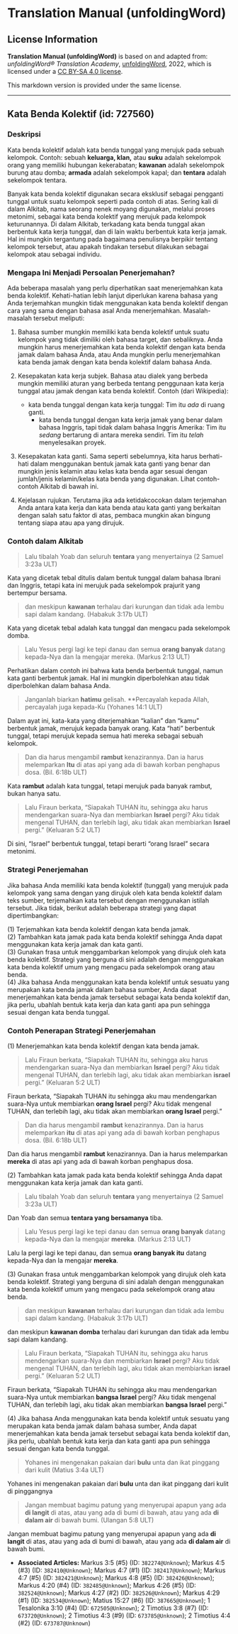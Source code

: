 # Translation Manual (unfoldingWord)

## License Information

**Translation Manual (unfoldingWord)** is based on and adapted from: _unfoldingWord® Translation Academy_, [unfoldingWord](https://unfoldingword.org/utw), 2022, which is licensed under a [CC BY-SA 4.0 license](https://creativecommons.org/licenses/by-sa/4.0/legalcode.en).

This markdown version is provided under the same license.



--------------------------------

## Kata Benda Kolektif (id: 727560)

### Deskripsi

Kata benda kolektif adalah kata benda tunggal yang merujuk pada sebuah kelompok. Contoh: sebuah **keluarga, klan,** atau **suku** adalah sekelompok orang yang memiliki hubungan kekerabatan; **kawanan** adalah sekelompok burung atau domba; **armada** adalah sekelompok kapal; dan **tentara** adalah sekelompok tentara.

Banyak kata benda kolektif digunakan secara eksklusif sebagai pengganti tunggal untuk suatu kelompok seperti pada contoh di atas. Sering kali di dalam Alkitab, nama seorang nenek moyang digunakan, melalui proses metonimi, sebagai kata benda kolektif yang merujuk pada kelompok keturunannya. Di dalam Alkitab, terkadang kata benda tunggal akan berbentuk kata kerja tunggal, dan di lain waktu berbentuk kata kerja jamak. Hal ini mungkin tergantung pada bagaimana penulisnya berpikir tentang kelompok tersebut, atau apakah tindakan tersebut dilakukan sebagai kelompok atau sebagai individu.

### Mengapa Ini Menjadi Persoalan Penerjemahan?

Ada beberapa masalah yang perlu diperhatikan saat menerjemahkan kata benda kolektif. Kehati\-hatian lebih lanjut diperlukan karena bahasa yang Anda terjemahkan mungkin tidak menggunakan kata benda kolektif dengan cara yang sama dengan bahasa asal Anda menerjemahkan. Masalah\-masalah tersebut meliputi:

1. Bahasa sumber mungkin memiliki kata benda kolektif untuk suatu kelompok yang tidak dimiliki oleh bahasa target, dan sebaliknya. Anda mungkin harus menerjemahkan kata benda kolektif dengan kata benda jamak dalam bahasa Anda, atau Anda mungkin perlu menerjemahkan kata benda jamak dengan kata benda kolektif dalam bahasa Anda.
2. Kesepakatan kata kerja subjek. Bahasa atau dialek yang berbeda mungkin memiliki aturan yang berbeda tentang penggunaan kata kerja tunggal atau jamak dengan kata benda kolektif. Contoh (dari Wikipedia):

    * kata benda tunggal dengan kata kerja tunggal: Tim itu *ada* di ruang ganti.
        * kata benda tunggal dengan kata kerja jamak yang benar dalam bahasa Inggris, tapi tidak dalam bahasa Inggris Amerika: Tim itu *sedang* bertarung di antara mereka sendiri. Tim itu *telah* menyelesaikan proyek.
3. Kesepakatan kata ganti. Sama seperti sebelumnya, kita harus berhati\-hati dalam menggunakan bentuk jamak kata ganti yang benar dan mungkin jenis kelamin atau kelas kata benda agar sesuai dengan jumlah/jenis kelamin/kelas kata benda yang digunakan. Lihat contoh\-contoh Alkitab di bawah ini.
4. Kejelasan rujukan. Terutama jika ada ketidakcocokan dalam terjemahan Anda antara kata kerja dan kata benda atau kata ganti yang berkaitan dengan salah satu faktor di atas, pembaca mungkin akan bingung tentang siapa atau apa yang dirujuk.

### Contoh dalam Alkitab

> Lalu tibalah Yoab dan seluruh **tentara** yang menyertainya (2 Samuel 3:23a ULT)

Kata yang dicetak tebal ditulis dalam bentuk tunggal dalam bahasa Ibrani dan Inggris, tetapi kata ini merujuk pada sekelompok prajurit yang bertempur bersama.

> dan meskipun **kawanan** terhalau dari kurungan dan tidak ada lembu sapi dalam kandang. (Habakuk 3:17b ULT)

Kata yang dicetak tebal adalah kata tunggal dan mengacu pada sekelompok domba.

> Lalu Yesus pergi lagi ke tepi danau dan semua **orang banyak** datang kepada\-Nya dan Ia mengajar mereka. (Markus 2:13 ULT)

Perhatikan dalam contoh ini bahwa kata benda berbentuk tunggal, namun kata ganti berbentuk jamak. Hal ini mungkin diperbolehkan atau tidak diperbolehkan dalam bahasa Anda.

> Janganlah biarkan **hatimu** gelisah. \*\*Percayalah kepada Allah, percayalah juga kepada\-Ku (Yohanes 14:1 ULT)

Dalam ayat ini, kata\-kata yang diterjemahkan “kalian” dan “kamu” berbentuk jamak, merujuk kepada banyak orang. Kata “hati” berbentuk tunggal, tetapi merujuk kepada semua hati mereka sebagai sebuah kelompok.

> Dan dia harus mengambil **rambut** kenazirannya. Dan ia harus melemparkan **Itu** di atas api yang ada di bawah korban penghapus dosa. (Bil. 6:18b ULT)

Kata **rambut** adalah kata tunggal, tetapi merujuk pada banyak rambut, bukan hanya satu.

> Lalu Firaun berkata, “Siapakah TUHAN itu, sehingga aku harus mendengarkan suara\-Nya dan membiarkan **Israel** pergi? Aku tidak mengenal TUHAN, dan terlebih lagi, aku tidak akan membiarkan **Israel** pergi.” (Keluaran 5:2 ULT)

Di sini, “Israel” berbentuk tunggal, tetapi berarti “orang Israel” secara metonimi.

### Strategi Penerjemahan

Jika bahasa Anda memiliki kata benda kolektif (tunggal) yang merujuk pada kelompok yang sama dengan yang dirujuk oleh kata benda kolektif dalam teks sumber, terjemahkan kata tersebut dengan menggunakan istilah tersebut. Jika tidak, berikut adalah beberapa strategi yang dapat dipertimbangkan:

(1\) Terjemahkan kata benda kolektif dengan kata benda jamak.  
(2\) Tambahkan kata jamak pada kata benda kolektif sehingga Anda dapat menggunakan kata kerja jamak dan kata ganti.  
(3\) Gunakan frasa untuk menggambarkan kelompok yang dirujuk oleh kata benda kolektif. Strategi yang berguna di sini adalah dengan menggunakan kata benda kolektif umum yang mengacu pada sekelompok orang atau benda.  
(4\) Jika bahasa Anda menggunakan kata benda kolektif untuk sesuatu yang merupakan kata benda jamak dalam bahasa sumber, Anda dapat menerjemahkan kata benda jamak tersebut sebagai kata benda kolektif dan, jika perlu, ubahlah bentuk kata kerja dan kata ganti apa pun sehingga sesuai dengan kata benda tunggal.

### Contoh Penerapan Strategi Penerjemahan

(1\) Menerjemahkan kata benda kolektif dengan kata benda jamak.

> Lalu Firaun berkata, “Siapakah TUHAN itu, sehingga aku harus mendengarkan suara\-Nya dan membiarkan **Israel** pergi? Aku tidak mengenal TUHAN, dan terlebih lagi, aku tidak akan membiarkan **israel** pergi.” (Keluaran 5:2 ULT)

Firaun berkata, “Siapakah TUHAN itu sehingga aku mau mendengarkan suara\-Nya untuk membiarkan **orang Israel** pergi? Aku tidak mengenal TUHAN, dan terlebih lagi, aku tidak akan membiarkan **orang Israel** pergi.”

> Dan dia harus mengambil **rambut** kenazirannya. Dan ia harus melemparkan **itu** di atas api yang ada di bawah korban penghapus dosa. (Bil. 6:18b ULT)

Dan dia harus mengambil **rambut** kenazirannya. Dan ia harus melemparkan **mereka** di atas api yang ada di bawah korban penghapus dosa.

(2\) Tambahkan kata jamak pada kata benda kolektif sehingga Anda dapat menggunakan kata kerja jamak dan kata ganti.

> Lalu tibalah Yoab dan seluruh **tentara** yang menyertainya (2 Samuel 3:23a ULT)

Dan Yoab dan semua **tentara yang bersamanya** tiba.

> Lalu Yesus pergi lagi ke tepi danau dan semua **orang banyak** datang kepada\-Nya dan Ia mengajar **mereka**. (Markus 2:13 ULT)

Lalu Ia pergi lagi ke tepi danau, dan semua **orang banyak itu** datang kepada\-Nya dan Ia mengajar **mereka**.

(3\) Gunakan frasa untuk menggambarkan kelompok yang dirujuk oleh kata benda kolektif. Strategi yang berguna di sini adalah dengan menggunakan kata benda kolektif umum yang mengacu pada sekelompok orang atau benda.

> dan meskipun **kawanan** terhalau dari kurungan dan tidak ada lembu sapi dalam kandang. (Habakuk 3:17b ULT)

dan meskipun **kawanan domba** terhalau dari kurungan dan tidak ada lembu sapi dalam kandang.

> Lalu Firaun berkata, “Siapakah TUHAN itu, sehingga aku harus mendengarkan suara\-Nya dan membiarkan **Israel** pergi? Aku tidak mengenal TUHAN, dan terlebih lagi, aku tidak akan membiarkan **israel** pergi.” (Keluaran 5:2 ULT)

Firaun berkata, “Siapakah TUHAN itu sehingga aku mau mendengarkan suara\-Nya untuk membiarkan **bangsa Israel** pergi? Aku tidak mengenal TUHAN, dan terlebih lagi, aku tidak akan membiarkan **bangsa Israel** pergi.”

(4\) Jika bahasa Anda menggunakan kata benda kolektif untuk sesuatu yang merupakan kata benda jamak dalam bahasa sumber, Anda dapat menerjemahkan kata benda jamak tersebut sebagai kata benda kolektif dan, jika perlu, ubahlah bentuk kata kerja dan kata ganti apa pun sehingga sesuai dengan kata benda tunggal.

> Yohanes ini mengenakan pakaian dari **bulu** unta dan ikat pinggang dari kulit (Matius 3:4a ULT)

Yohanes ini mengenakan pakaian dari **bulu** unta dan ikat pinggang dari kulit di pinggangnya

> Jangan membuat bagimu patung yang menyerupai apapun yang ada **di langit** di atas, atau yang ada di bumi di bawah, atau yang ada **di dalam air** di bawah bumi. (Ulangan 5:8 ULT)

Jangan membuat bagimu patung yang menyerupai apapun yang ada **di langit** di atas, atau yang ada di bumi di bawah, atau yang ada **di dalam air** di bawah bumi.

* **Associated Articles:** Markus 3:5 (#5) (ID: `382274@Unknown`); Markus 4:5 (#3) (ID: `382410@Unknown`); Markus 4:7 (#1) (ID: `382417@Unknown`); Markus 4:7 (#5) (ID: `382421@Unknown`); Markus 4:8 (#5) (ID: `382426@Unknown`); Markus 4:20 (#4) (ID: `382485@Unknown`); Markus 4:26 (#5) (ID: `382524@Unknown`); Markus 4:27 (#2) (ID: `382526@Unknown`); Markus 4:29 (#1) (ID: `382534@Unknown`); Matius 15:27 (#6) (ID: `387665@Unknown`); 1 Tesalonika 3:10 (#4) (ID: `672505@Unknown`); 2 Timotius 3:8 (#7) (ID: `673720@Unknown`); 2 Timotius 4:3 (#9) (ID: `673785@Unknown`); 2 Timotius 4:4 (#2) (ID: `673787@Unknown`)

